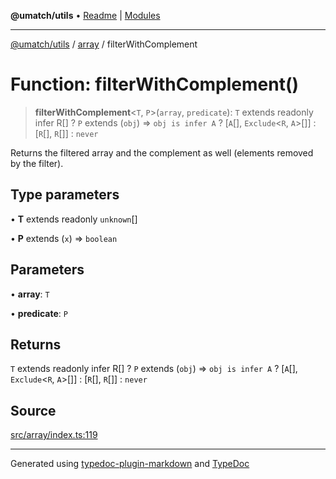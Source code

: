 **@umatch/utils** • [Readme](../../index.md) \| [Modules](../../modules.md)

***

[@umatch/utils](../../modules.md) / [array](../index.md) / filterWithComplement

# Function: filterWithComplement()

> **filterWithComplement**\<`T`, `P`\>(`array`, `predicate`): `T` extends readonly infer R[] ? `P` extends (`obj`) => `obj is infer A` ? [`A`[], `Exclude`\<`R`, `A`\>[]] : [`R`[], `R`[]] : `never`

Returns the filtered array and the complement as well (elements
removed by the filter).

## Type parameters

• **T** extends readonly `unknown`[]

• **P** extends (`x`) => `boolean`

## Parameters

• **array**: `T`

• **predicate**: `P`

## Returns

`T` extends readonly infer R[] ? `P` extends (`obj`) => `obj is infer A` ? [`A`[], `Exclude`\<`R`, `A`\>[]] : [`R`[], `R`[]] : `never`

## Source

[src/array/index.ts:119](https://github.com/umatch-oficial/utils/blob/f37b7e4/src/array/index.ts#L119)

***

Generated using [typedoc-plugin-markdown](https://www.npmjs.com/package/typedoc-plugin-markdown) and [TypeDoc](https://typedoc.org/)
